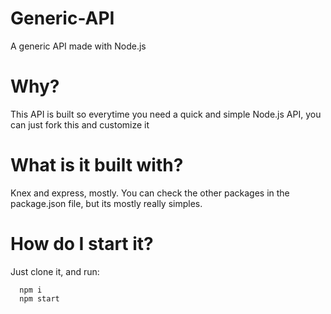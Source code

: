 # Generic-API
A generic API made with Node.js

# Why?
This API is built so everytime you need a quick and simple Node.js API, you can just fork this and customize it

# What is it built with?

Knex and express, mostly. You can check the other packages in the package.json file, but its mostly really simples.

# How do I start it?

Just clone it, and run:
```
  npm i
  npm start
```